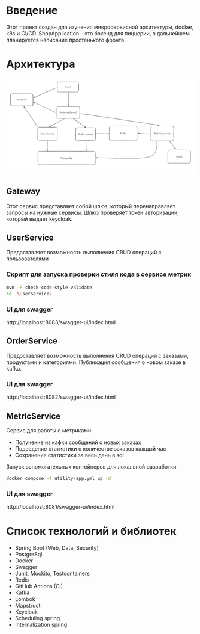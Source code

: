 # Введение

Этот проект создан для изучения микросервисной архитектуры, docker, k8s и СI/CD.
ShopApplication - это бэкенд для пиццерии, в дальнейшем планируется написание простенького фронта.

# Архитектура

![(скрин)](https://github.com/RinatBeybutov/shopApp/blob/master/arhitecture.jpg)

## Gateway 

Этот сервис представляет собой шлюз, который перенаправляет запросы на нужные сервисы.
Шлюз проверяет токен авторизации, который выдает keycloak.

## UserService

Предоставляет возможность выполнения CRUD операций с пользователями

### Скрипт для запуска проверки стиля кода в сервисе метрик

``` bash
mvn -P check-code-style validate
cd .\UserService\
```

### UI для swagger

http://localhost:8083/swagger-ui/index.html

## OrderService

Предоставляет возможность выполнения CRUD операций с заказами, продуктами и категориями.
Публикация сообщения о новом заказе в kafka.

### UI для swagger

http://localhost:8082/swagger-ui/index.html

## MetricService

Сервис для работы с метриками:
- Получение из кафки сообщений о новых заказах
- Подведение статистики о количестве заказов каждый час
- Сохранение статистики за весь день в sql

Запуск вспомогательных контейнеров для локальной разработки:

``` bash
docker compose -f utility-app.yml up -d
```

### UI для swagger

http://localhost:8081/swagger-ui/index.html

# Список технологий и библиотек

* Spring Boot (Web, Data, Security)
* PostgreSql
* Docker
* Swagger
* Junit, Mockito, Testcontainers
* Redis
* GitHub Actions (CI)
* Kafka
* Lombok
* Mapstruct
* Keycloak
* Scheduling spring
* Internalization spring